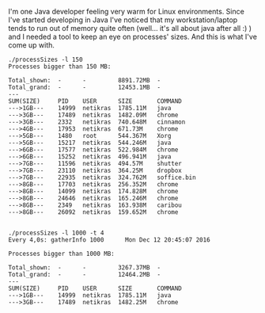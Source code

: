 
I'm one Java developer feeling very warm for Linux environments. Since I've started developing in Java I've noticed that my workstation/laptop tends to run out of memory quite often (well... it's all about java after all :) ) and I needed a tool to keep an eye on processes' sizes. And this is what I've come up with.



    ./processSizes -l 150
    Processes bigger than 150 MB:
    
    Total_shown:  -      -         8891.72MB  -
    Total_grand:  -      -         12453.1MB  -
    ---
    SUM(SIZE)     PID    USER      SIZE       COMMAND
    --->1GB---    14999  netikras  1785.11M   java
    --->3GB---    17489  netikras  1482.09M   chrome
    --->3GB---    2332   netikras  740.648M   cinnamon
    --->4GB---    17953  netikras  671.73M    chrome
    --->5GB---    1480   root      544.367M   Xorg
    --->5GB---    15217  netikras  544.246M   java
    --->6GB---    17577  netikras  522.984M   chrome
    --->6GB---    15252  netikras  496.941M   java
    --->7GB---    11596  netikras  494.57M    shutter
    --->7GB---    23110  netikras  364.25M    dropbox
    --->7GB---    22935  netikras  324.762M   soffice.bin
    --->8GB---    17703  netikras  256.352M   chrome
    --->8GB---    14099  netikras  174.828M   chrome
    --->8GB---    24646  netikras  165.246M   chrome
    --->8GB---    2349   netikras  163.938M   caribou
    --->8GB---    26092  netikras  159.652M   chrome


    ./processSizes -l 1000 -t 4
    Every 4,0s: gatherInfo 1000      Mon Dec 12 20:45:07 2016
    
    Processes bigger than 1000 MB:
    
    Total_shown:  -      -         3267.37MB  -
    Total_grand:  -      -         12464.2MB  -
    ---
    SUM(SIZE)     PID    USER      SIZE       COMMAND
    --->1GB---    14999  netikras  1785.11M   java
    --->3GB---    17489  netikras  1482.25M   chrome


